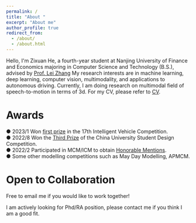 ```yaml
---
permalink: /
title: "About "
excerpt: "About me"
author_profile: true
redirect_from: 
  - /about/
  - /about.html
---
```


Hello, I'm Zixuan He, a fourth-year student at Nanjing University of Finance and Economics majoring in Computer Science and Technology (B.S.), advised by [Prof. Lei Zhang](https://xueshu.baidu.com/scholarID/CN-BK73TEKJ)  My research interests are in machine learning, deep learning, computer vision, multimodality, and applications to autonomous driving. Currently, I am doing research on multimodal field of speech-to-motion in terms of 3d. For my CV, please refer to [CV](ZixuanHe.pdf).


Awards
======
● 2023/1 Won [first prize](中国机器人大赛三等奖.jpg) in the 17th Intelligent Vehicle Competition.  
● 2022/8 Won the [Third Prize](智能车比赛国家一等奖.jpg) of the China University Student Design Competition.  
● 2022/2 Participated in MCM/ICM to obtain [Honorable Mentions](美赛建模H奖.jpg).  
● Some other modelling competitions such as May Day Modelling, APMCM.  

Open to Collaboration
======
Free to email me if you would like to work together!

I am actively looking for Phd/RA position, please contact me if you think I am a good fit.


